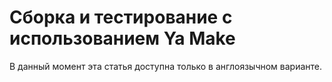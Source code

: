 # Сборка и тестирование с использованием Ya Make

В данный момент эта статья доступна только в англоязычном варианте.